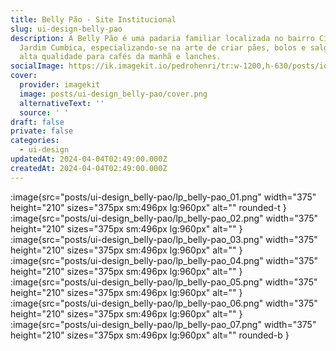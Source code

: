```yaml
---
title: Belly Pão - Site Institucional
slug: ui-design-belly-pao
description: A Belly Pão é uma padaria familiar localizada no bairro Cidade
  Jardim Cumbica, especializando-se na arte de criar pães, bolos e salgados de
  alta qualidade para cafés da manhã e lanches.
socialImage: https://ik.imagekit.io/pedrohenri/tr:w-1200,h-630/posts/idv_belly-pao/social-image.png
cover:
  provider: imagekit
  image: posts/ui-design_belly-pao/cover.png
  alternativeText: ''
  source: ' '
draft: false
private: false
categories:
  - ui-design
updatedAt: 2024-04-04T02:49:00.000Z
createdAt: 2024-04-04T02:49:00.000Z
---
```


:image{src="posts/ui-design_belly-pao/lp_belly-pao_01.png" width="375" height="210" sizes="375px sm:496px lg:960px" alt="" rounded-t }
:image{src="posts/ui-design_belly-pao/lp_belly-pao_02.png" width="375" height="210" sizes="375px sm:496px lg:960px" alt="" }
:image{src="posts/ui-design_belly-pao/lp_belly-pao_03.png" width="375" height="210" sizes="375px sm:496px lg:960px" alt="" }
:image{src="posts/ui-design_belly-pao/lp_belly-pao_04.png" width="375" height="210" sizes="375px sm:496px lg:960px" alt="" }
:image{src="posts/ui-design_belly-pao/lp_belly-pao_05.png" width="375" height="210" sizes="375px sm:496px lg:960px" alt="" }
:image{src="posts/ui-design_belly-pao/lp_belly-pao_06.png" width="375" height="210" sizes="375px sm:496px lg:960px" alt="" }
:image{src="posts/ui-design_belly-pao/lp_belly-pao_07.png" width="375" height="210" sizes="375px sm:496px lg:960px" alt="" rounded-b }
